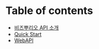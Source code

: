 # Table of contents

* [비즈뿌리오 API 소개](README.md)
* [Quick Start](quick-start.md)
* [WebAPI](webapi.md)
